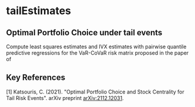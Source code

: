 # tailEstimates

## Optimal Portfolio Choice under tail events

Compute least squares estimates and IVX estimates with pairwise quantile predictive regressions for the VaR-CoVaR risk matrix proposed in the paper of 


## Key References

[1] Katsouris, C. (2021). "Optimal Portfolio Choice and Stock Centrality for Tail Risk Events". arXiv preprint [arXiv:2112.12031](https://arxiv.org/abs/2112.12031).
